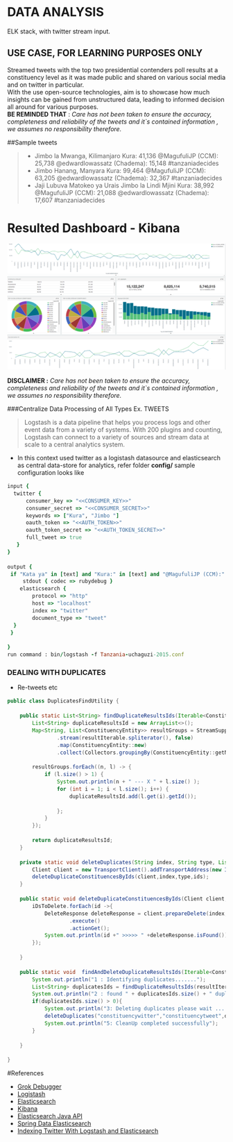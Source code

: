 # DATA ANALYSIS
ELK stack, with twitter stream input.

## USE CASE, FOR LEARNING PURPOSES ONLY
Streamed tweets with the top two presidential contenders poll results at a constituency level as it was made public and shared on various social media and on twitter in particular.<br/>
With the use open-source technologies, aim is to showcase how much insights can be gained from unstructured data, leading to informed decision all around for various purposes.<br/>
**BE REMINDED THAT** : *Care has not been taken to ensure the accuracy, completeness and reliability of the tweets and it`s contained information , we assumes no responsibility therefore.*  

##Sample tweets 
> - Jimbo la Mwanga, Kilimanjaro Kura: 41,136 @MagufuliJP (CCM):  25,738 @edwardlowassatz (Chadema): 15,148 #tanzaniadecides
> - Jimbo Hanang, Manyara Kura: 99,464 @MagufuliJP (CCM):  63,205 @edwardlowassatz (Chadema): 32,367 #tanzaniadecides
> - Jaji Lubuva Matokeo ya Urais Jimbo la Lindi Mjini Kura: 38,992 @MagufuliJP (CCM): 21,088 @edwardlowassatz (Chadema): 17,607 #tanzaniadecides

# Resulted Dashboard - Kibana
![screenshot](dashboard-screenshot.png)

**DISCLAIMER :**
*Care has not been taken to ensure the accuracy, completeness and reliability of the tweets and it`s contained information , we assumes no responsibility therefore.*


###Centralize Data Processing of All Types Ex. TWEETS
>Logstash is a data pipeline that helps you process logs and other event data from a variety of systems. With 200 plugins and counting, Logstash can connect to a variety of sources and stream data at scale to a central analytics system. <br/>

- In this context used twitter as a logistash datasource and elasticsearch as central data-store for analytics, refer folder **config/** sample configuration looks like

``` ruby
input {
  twitter {
      consumer_key => "<<CONSUMER_KEY>>"
      consumer_secret => "<<CONSUMER_SECRET>>"
      keywords => ["Kura", "Jimbo "]
      oauth_token => "<<AUTH_TOKEN>>"
      oauth_token_secret => "<<AUTH_TOKEN_SECRET>>"
      full_tweet => true
   }
}

output {
 if "Kata ya" in [text] and "Kura:" in [text] and "@MagufuliJP (CCM):" in [text] and "@edwardlowassatz (Chadema):" in [text]{
     stdout { codec => rubydebug }
    elasticsearch {
	    protocol => "http"
	    host => "localhost"
	    index => "twitter"
	    document_type => "tweet"
  }
 }

}
run command : bin/logstash -f Tanzania-uchaguzi-2015.conf
```

### DEALING WITH DUPLICATES
- Re-tweets etc
``` java
public class DuplicatesFindUtility {

    public static List<String> findDuplicateResultsIds(Iterable<ConstituencyResult> resultIterable){
        List<String> duplicateResultsId = new ArrayList<>();
        Map<String, List<ConstituencyEntity>> resultGroups = StreamSupport
                .stream(resultIterable.spliterator(), false)
                .map(ConstituencyEntity::new)
                .collect(Collectors.groupingBy(ConstituencyEntity::getName));

        resultGroups.forEach((n, l) -> {
            if (l.size() > 1) {
                System.out.println(n + " --- X " + l.size() );
                for (int i = 1; i < l.size(); i++) {
                    duplicateResultsId.add(l.get(i).getId());

                };
            }
        });

        return duplicateResultsId;
    }

    private static void deleteDuplicates(String index, String type, List<String> ids){
        Client client = new TransportClient().addTransportAddress(new InetSocketTransportAddress("localhost", 9300));
        deleteDuplicateConstituencesByIds(client,index,type,ids);
    }

    public static void deleteDuplicateConstituencesByIds(Client client, String index, String type, List<String> iDsToDelete){
        iDsToDelete.forEach(id ->{
            DeleteResponse deleteResponse = client.prepareDelete(index,type,id)
                    .execute()
                    .actionGet();
            System.out.println(id +" >>>>> " +deleteResponse.isFound());
        });

    }

    public static void  findAndDeleteDuplicateResultsIds(Iterable<ConstituencyResult> resultIterable){
        System.out.println("1 : Identifying duplicates.......");
        List<String> duplicatesIds = findDuplicateResultsIds(resultIterable);
        System.out.println("2 : found " + duplicatesIds.size() + " duplicates ");
        if(duplicatesIds.size() > 0){
            System.out.println("3: Deleting duplicates please wait ......");
            deleteDuplicates("constituencywitter","constituencytweet",duplicatesIds);
            System.out.println("5: CleanUp completed successfully");
        }

    }

}
```

#References
- [Grok Debugger](https://grokdebug.herokuapp.com/)
- [Logistash](https://www.elastic.co/products/logstash)
- [Elasticsearch](https://www.elastic.co/products/elasticsearch)
- [Kibana](https://www.elastic.co/products/kibana)
- [Elasticsearch Java API](https://www.elastic.co/guide/en/elasticsearch/client/java-api/current/index.html)
- [Spring Data Elasticsearch](https://github.com/spring-projects/spring-data-elasticsearch)
- [Indexing Twitter With Logstash and Elasticsearch](http://david.pilato.fr/blog/2015/06/01/indexing-twitter-with-logstash-and-elasticsearch/)